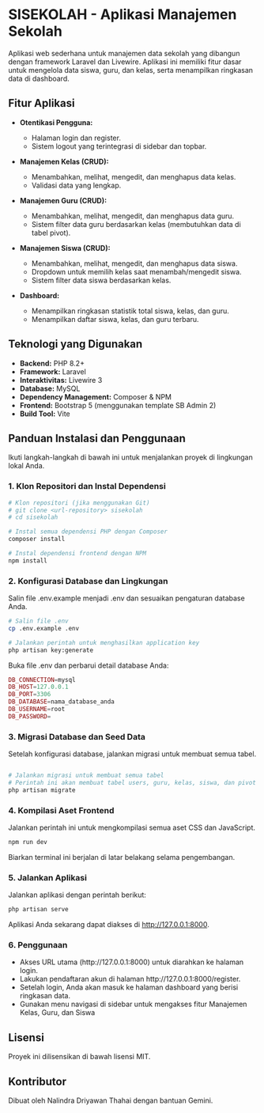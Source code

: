 # SISEKOLAH - Aplikasi Manajemen Sekolah

Aplikasi web sederhana untuk manajemen data sekolah yang dibangun dengan framework Laravel dan Livewire. Aplikasi ini memiliki fitur dasar untuk mengelola data siswa, guru, dan kelas, serta menampilkan ringkasan data di dashboard.

## Fitur Aplikasi

-   **Otentikasi Pengguna:**
    -   Halaman login dan register.
    -   Sistem logout yang terintegrasi di sidebar dan topbar.

-   **Manajemen Kelas (CRUD):**
    -   Menambahkan, melihat, mengedit, dan menghapus data kelas.
    -   Validasi data yang lengkap.

-   **Manajemen Guru (CRUD):**
    -   Menambahkan, melihat, mengedit, dan menghapus data guru.
    -   Sistem filter data guru berdasarkan kelas (membutuhkan data di tabel pivot).

-   **Manajemen Siswa (CRUD):**
    -   Menambahkan, melihat, mengedit, dan menghapus data siswa.
    -   Dropdown untuk memilih kelas saat menambah/mengedit siswa.
    -   Sistem filter data siswa berdasarkan kelas.

-   **Dashboard:**
    -   Menampilkan ringkasan statistik total siswa, kelas, dan guru.
    -   Menampilkan daftar siswa, kelas, dan guru terbaru.

## Teknologi yang Digunakan

-   **Backend:** PHP 8.2+
-   **Framework:** Laravel
-   **Interaktivitas:** Livewire 3
-   **Database:** MySQL
-   **Dependency Management:** Composer & NPM
-   **Frontend:** Bootstrap 5 (menggunakan template SB Admin 2)
-   **Build Tool:** Vite

## Panduan Instalasi dan Penggunaan

Ikuti langkah-langkah di bawah ini untuk menjalankan proyek di lingkungan lokal Anda.

### 1. Klon Repositori dan Instal Dependensi

```bash
# Klon repositori (jika menggunakan Git)
# git clone <url-repository> sisekolah
# cd sisekolah

# Instal semua dependensi PHP dengan Composer
composer install

# Instal dependensi frontend dengan NPM
npm install
```
### 2. Konfigurasi Database dan Lingkungan

Salin file .env.example menjadi .env dan sesuaikan pengaturan database Anda.

```bash
# Salin file .env
cp .env.example .env

# Jalankan perintah untuk menghasilkan application key
php artisan key:generate
```
Buka file .env dan perbarui detail database Anda:

```php
DB_CONNECTION=mysql
DB_HOST=127.0.0.1
DB_PORT=3306
DB_DATABASE=nama_database_anda
DB_USERNAME=root
DB_PASSWORD=
```
### 3. Migrasi Database dan Seed Data

Setelah konfigurasi database, jalankan migrasi untuk membuat semua tabel.

```bash

# Jalankan migrasi untuk membuat semua tabel
# Perintah ini akan membuat tabel users, guru, kelas, siswa, dan pivot guru_kelas
php artisan migrate
```

### 4. Kompilasi Aset Frontend
Jalankan perintah ini untuk mengkompilasi semua aset CSS dan JavaScript.

```bash
npm run dev
```
Biarkan terminal ini berjalan di latar belakang selama pengembangan.

### 5. Jalankan Aplikasi
Jalankan aplikasi dengan perintah berikut:

```bash
php artisan serve
```
Aplikasi Anda sekarang dapat diakses di http://127.0.0.1:8000.

### 6. Penggunaan
<ul>
<li>Akses URL utama (http://127.0.0.1:8000) untuk diarahkan ke halaman login.</li>
<li>Lakukan pendaftaran akun di halaman http://127.0.0.1:8000/register.</li>
<li>Setelah login, Anda akan masuk ke halaman dashboard yang berisi ringkasan data.</li>
<li>Gunakan menu navigasi di sidebar untuk mengakses fitur Manajemen Kelas, Guru, dan Siswa</li>
</ul>

## Lisensi
Proyek ini dilisensikan di bawah lisensi MIT.

## Kontributor
Dibuat oleh Nalindra Driyawan Thahai dengan bantuan Gemini.







